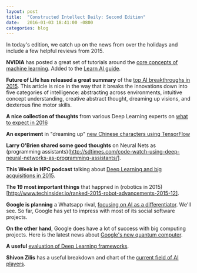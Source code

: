 ```yaml
---
layout: post
title:  "Constructed Intellect Daily: Second Edition"
date:   2016-01-03 18:41:00 -0800
categories: blog
---
```


In today's edition, we catch up on the news from over the holidays and include a few helpful reviews from 2015.

<strong>NVIDIA</strong> has posted a great set of tutorials around the [core concepts of machine learning](http://devblogs.nvidia.com/parallelforall/deep-learning-nutshell-core-concepts/). Added to the [Learn AI guide](/learning-ai-resources-links-courses/). 

<strong>Future of Life has released a great summary</strong> of the [top AI breakthroughs in 2015](http://futureoflife.org/2015/12/29/the-top-a-i-breakthroughs-of-2015/). This article is nice in the way that it breaks the innovations down into five categories of intelligence: abstracting across environments, intuitive concept understanding, creative abstract thought, dreaming up visions, and dexterous fine motor skills.


<strong>A nice collection of thoughts</strong> from various Deep Learning experts on [what to expect in 2016](https://re-work.co/blog/deep-learning-experts-discuss-the-next-5-years)


<strong>An experiment</strong> in "dreaming up" [new Chinese characters using TensorFlow](http://blog.otoro.net/2015/12/28/recurrent-net-dreams-up-fake-chinese-characters-in-vector-format-with-tensorflow/)

<strong>Larry O'Brien shared some good thoughts</strong> on Neural Nets as (programming assistants)(http://sdtimes.com/code-watch-using-deep-neural-networks-as-programming-assistants/].

<strong>This Week in HPC podcast</strong> talking about [Deep Learning and big acquisitions in 2015](http://www.top500.org/blog/deep-learning-and-big-acquisitions-the-year-in-review-in-hpc/).

<strong>The 19 most important things</strong> that happned in (robotics in 2015)[http://www.techinsider.io/ranked-2015-robot-advancements-2015-12].

<strong>Google is planning</strong> a Whatsapp rival, [focusing on AI as a differentiator](http://stayontheblack.com/2016/01/google-plots-whatsapp-rival-with-artificial-intelligence/). We'll see. So far, Google has yet to impress with most of its social software projects.

<strong>On the other hand</strong>, Google does have a lot of success with big computing projects. Here is the latest news about [Google's new quantum computer](http://gadgets.ndtv.com/science/features/why-googles-new-quantum-computer-could-launch-an-artificial-intelligence-arms-race-782905?site=classic).

<strong>A useful</strong> [evaluation of Deep Learning frameworks](https://github.com/zer0n/deepframeworks/).

<strong>Shivon Zilis</strong> has a useful breakdown and chart of the [current field of AI players](http://www.shivonzilis.com/machineintelligence).